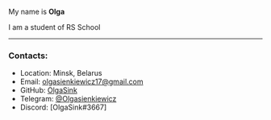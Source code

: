 My name is **Olga**

I am a student of RS School

****
### Contacts:

* Location: Minsk, Belarus
* Email: olgasienkiewicz17@gmail.com
* GitHub: [OlgaSink](https://github.com/OlgaSink)
* Telegram: [@Olgasienkiewicz](https://t.me/Olgasienkiewicz)
* Discord: [OlgaSink#3667]

